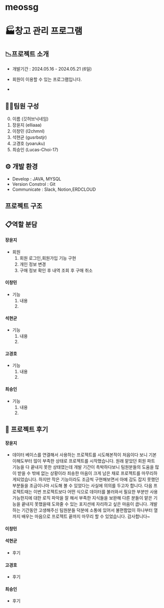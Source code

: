 # meossg


# 🏭창고 관리 프로그램

## 📉프로젝트 소개
* 개발기간 : 2024.05.16 - 2024.05.21 (6일)
* 회원이 이용할 수 있는 프로그램입니다.

* 
## 🧑‍💻팀원 구성

0. 이름 (깃허브닉네임)
1. 장윤지 (elliaaa)
2. 이창민 (l2chmnl)
3. 석현균 (gusrbstjr)
4. 고경호 (yoaruku)
5. 최승인 (Lucas-Choi-17)

## ⚙️ 개발 환경
* Develop : JAVA, MYSQL
* Version Constrol : Git
* Communicate : Slack, Notion,ERDCLOUD

## 프로젝트 구조

## 📋역할 분담

#### 장윤지
* 회원
  1. 회원 로그인,회원가입 기능 구현
  2. 개인 정보 변경
  3. 구매 정보 확인 후 내역 조회 후 구매 취소


#### 이창민
* 기능
  1. 내용
  2. 

#### 석현균
* 기능
  1. 내용
  2. 

#### 고경호
* 기능
  1. 내용
  2. 

#### 최승인
* 기능
  1. 내용
  2. 

## 📕 프로젝트 후기

#### 장윤지
* 데이터 베이스를 연결해서 사용하는 프로젝트를 시도해본적이 처음이다 보니 기본 이해도부터 많이 부족한 상태로 프로젝트를 시작했습니다.
  원래 맡았던 회원 파트 기능을 다 끝내지 못한 상태였는데 개발 기간이 촉박하다보니 팀원분들의 도움을 많이 받을 수 밖에 없는 상황이라 죄송한 마음이 크게 남은 채로 프로젝트를 마무리하게되었습니다.
  하지만 작은 기능이라도 조금씩 구현해보면서 아예 감도 잡지 못했던 부분들을 조금이나마 시도해 볼 수 있었다는 사실에 의의를 두고자 합니다.
  다음 프로젝트때는 이번 프로젝트보다 어떤 식으로 데이터를 불러와서 필요한 부분만 사용가능한지에 대한 로직 파악을 잘 해서 부족한 지식들을 보완해 다른 분들이 맡은 기능을 끝내지 못했을때 도와줄 수 있는 포지션에 자리하고 싶은 마음이 큽니다.
  개발하는 기간동안 고생해주신 팀원분들 덕분에 소통에 있어서 불편함없이 하나부터 열까지 배우는 마음으로 프로젝트 끝까지 마무리 할 수 있었습니다. 감사합니다~

#### 이창민


#### 석현균
* 후기

#### 고경호
* 후기

#### 최승인
* 후기

